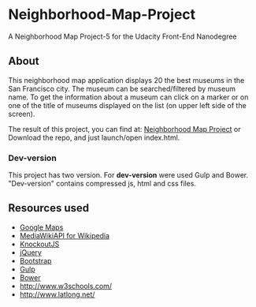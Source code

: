 # Neighborhood-Map-Project
A Neighborhood Map Project-5 for the Udacity Front-End Nanodegree

## About
This neighborhood map application displays 20 the best museums in the San Francisco city.
The museum can be searched/filtered by museum name.
To get the information about a museum can click on a marker or on one of the title of museums displayed on the list (on upper left side of the screen).

The result of this project, you can find at: [Neighborhood Map Project](http://webbdev.github.io/Neighborhood-Map-Project/)
or Download the repo, and just launch/open index.html.

### Dev-version
This project has two version. 
For **dev-version** were used Gulp and Bower. "Dev-version" contains compressed js, html and css files.

## Resources used
* [Google Maps](https://developers.google.com/maps/)
* [MediaWikiAPI for Wikipedia](https://www.mediawiki.org/wiki/API:Main_page)
* [KnockoutJS](http://knockoutjs.com/)
* [jQuery](http://jquery.com/)
* [Bootstrap](http://getbootstrap.com/)
* [Gulp](http://gulpjs.com/)
* [Bower](http://bower.io/)
* http://www.w3schools.com/
* http://www.latlong.net/
